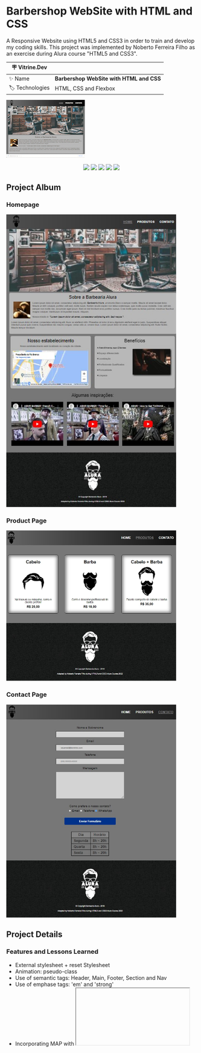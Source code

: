 # Barbershop WebSite with HTML and CSS

A Responsive Website using HTML5 and CSS3 in order to train and develop my coding skills. This project was implemented by Noberto Ferreira Filho as an exercise during Alura course "HTML5 and CSS3".

| :placard: Vitrine.Dev |     |
| -------------  | --- |
| :sparkles: Name        | **Barbershop WebSite with HTML and CSS**
| :label: Technologies | HTML, CSS and Flexbox

![](https://github.com/NobertoFerreiraFilho/BarberShopWebsite/blob/master/images/barbershop-alura.gif)

<p align='center'>
<img src='https://img.shields.io/github/last-commit/NobertoFerreiraFilho/BarberShopWebsite?style=plastic'>
<img src='https://img.shields.io/static/v1?label=Status&message=OnGoing&color=yellow'>
<img src='https://img.shields.io/github/stars/NobertoFerreiraFilho/BarberShopWebsite'>
<img src='https://img.shields.io/github/forks/NobertoFerreiraFilho/BarberShopWebsite'>
<img src='https://img.shields.io/github/issues/NobertoFerreiraFilho/BarberShopWebsite'>
</p>

<!-- Inserir imagem com a #vitrinedev ao final do link -->
## Project Album
### Homepage <br/>
<img src='https://github.com/NobertoFerreiraFilho/BarberShopWebsite/blob/master/images/Home-page.jpg#vitrinedev#vitrinedev' width=450/> <br/>
### Product Page<br/>
<img src='https://github.com/NobertoFerreiraFilho/BarberShopWebsite/blob/master/images/Product-page.jpg' width=450/><br/>
### Contact Page<br/>
<img src='https://github.com/NobertoFerreiraFilho/BarberShopWebsite/blob/master/images/Contact-page.jpg' width=450/><br/>

## Project Details
### Features and Lessons Learned

<ul>
  <li>External stylesheet + reset Stylesheet</li>
  <li>Animation: pseudo-class</li>
  <li>Use of semantic tags: Header, Main, Footer, Section and Nav</li>
  <li>Use of emphase tags: 'em' and 'strong'</li>
  <li>Incorporating MAP with <iframe> - Google maps</li>
  <li>Incorporating Videos with <iframe> - Youtube</li>
  <li>Float positioning</li>
</ul>

### EXTRA: Features and Lessons Learned beyond course
<ul>
  <li>Flexbox</li>
  <li>Gradient styling</li>
  <li>Responsive layout and styling with Media Query</li>
</ul>
 
## Technics, Technologies and Dependences used:

<ul style='display:flex; flex-wrap: wrap; justify-content:center;'>
<il>
<img src='https://img.shields.io/badge/CSS3-black?logo=CSS3'/>
</il>
<il>
<img src='https://img.shields.io/badge/HTML5-black?logo=HTML5'/>
</il>
<il>
<img src='https://img.shields.io/badge/Git-black?logo=git'/>
</il>
<il>
<img src='https://img.shields.io/badge/VSCode-black?logo=visual-studio-code'/>
</il>
</ul>

<ul style='display:flex; flex-wrap: wrap; justify-content:center;'>
<il>
<img src='https://img.shields.io/badge/CI%20CD-black?logo=CI-CD'/>
</il>
<il>
<img src='https://img.shields.io/badge/Flex%20box-black?logo=Flex-box'/>
</il>
</ul>
